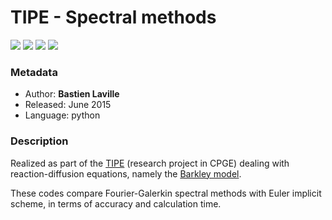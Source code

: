# TIPE - Spectral methods

[![](https://img.shields.io/badge/donate-paypal-46AFE0.svg)](https://www.paypal.me/bastienlaville)
![](https://img.shields.io/github/release-pre/XeBasTeX/TIPE.svg)
![](https://img.shields.io/github/license/XeBasTeX/TIPE.svg)
![](https://img.shields.io/github/languages/code-size/XeBasTeX/TIPE.svg)

### Metadata
* Author: **Bastien Laville**
* Released: June 2015
* Language: python

### Description

Realized as part of the [TIPE](https://fr.wikipedia.org/wiki/Travail_d%27initiative_personnelle_encadr%C3%A9) (research project in CPGE) dealing with reaction-diffusion equations, namely the [Barkley model](http://www.scholarpedia.org/article/Barkley_model).

These codes compare Fourier-Galerkin spectral methods with Euler implicit scheme, in terms of accuracy and calculation time.
